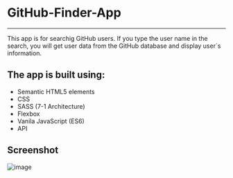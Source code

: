 # GitHub-Finder-App
---
This app is for searchig GitHub users. If you type the user name in the search, you will get user data from the GitHub database and display user´s information. 


## The app is built using:
- Semantic HTML5 elements
- CSS
- SASS (7-1 Architecture)
- Flexbox
- Vanila JavaScript (ES6)
- API

## Screenshot
![image](https://user-images.githubusercontent.com/113382298/218331083-685ab392-4166-4867-8c10-d7818180ddc6.png)


